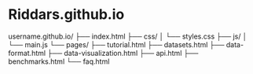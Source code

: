 # Riddars.github.io

username.github.io/
├── index.html
├── css/
│   └── styles.css
├── js/
│   └── main.js
└── pages/
    ├── tutorial.html
    ├── datasets.html
    ├── data-format.html
    ├── data-visualization.html
    ├── api.html
    ├── benchmarks.html
    └── faq.html